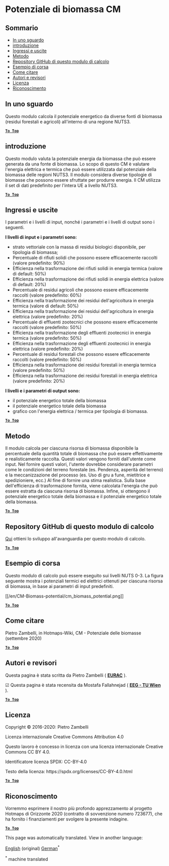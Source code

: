 <h1> <a class="anchor" id="cm-biomass-potential" href="#cm-biomass-potential"><i class="fa fa-link"></i></a> Potenziale di biomassa CM </h1><h2> <a class="anchor" id="table-of-contents" href="#table-of-contents"><i class="fa fa-link"></i></a> Sommario </h2><ul><li> <a href="#in-a-glance">In uno sguardo</a> </li><li> <a href="#introduction">introduzione</a> </li><li> <a href="#inputs-and-outputs">Ingressi e uscite</a> </li><li> <a href="#method">Metodo</a> </li><li> <a href="#github-repository-of-this-calculation-module">Repository GitHub di questo modulo di calcolo</a> </li><li> <a href="#sample-run">Esempio di corsa</a> </li><li> <a href="#how-to-cite">Come citare</a> </li><li> <a href="#authors-and-reviewers">Autori e revisori</a> </li><li> <a href="#license">Licenza</a> </li><li> <a href="#acknowledgement">Riconoscimento</a> </li></ul><h2> <a class="anchor" id="in-a-glance" href="#in-a-glance"><i class="fa fa-link"></i></a> In uno sguardo </h2><p> Questo modulo calcola il potenziale energetico da diverse fonti di biomassa (residui forestali e agricoli) all&#39;interno di una regione NUTS3. </p><p> <a href="#table-of-contents"><strong><code>To Top</code></strong></a> </p> <h2> <a class="anchor" id="introduction" href="#introduction"><i class="fa fa-link"></i></a> introduzione </h2><p> Questo modulo valuta la potenziale energia da biomassa che può essere generata da una fonte di biomassa. Lo scopo di questo CM è valutare l&#39;energia elettrica e termica che può essere utilizzata dal potenziale della biomassa delle regioni NUTS3. Il modulo considera diverse tipologie di biomasse che possono essere sfruttate per produrre energia. Il CM utilizza il set di dati predefinito per l&#39;intera UE a livello NUTS3. </p><p> <a href="#table-of-contents"><strong><code>To Top</code></strong></a> </p> <h2> <a class="anchor" id="inputs-and-outputs" href="#inputs-and-outputs"><i class="fa fa-link"></i></a> Ingressi e uscite </h2><p> I parametri e i livelli di input, nonché i parametri e i livelli di output sono i seguenti. </p><p> <strong>I livelli di input e i parametri sono:</strong> </p><ul><li> strato vettoriale con la massa di residui biologici disponibile, per tipologia di biomassa; </li><li> Percentuale di rifiuti solidi che possono essere efficacemente raccolti (valore predefinito: 90%) </li><li> Efficienza nella trasformazione dei rifiuti solidi in energia termica (valore di default: 50%) </li><li> Efficienza nella trasformazione dei rifiuti solidi in energia elettrica (valore di default: 20%) </li><li> Percentuale di residui agricoli che possono essere efficacemente raccolti (valore predefinito: 60%) </li><li> Efficienza nella trasformazione dei residui dell&#39;agricoltura in energia termica (valore di default: 50%) </li><li> Efficienza nella trasformazione dei residui dell&#39;agricoltura in energia elettrica (valore predefinito: 20%) </li><li> Percentuale di effluenti zootecnici che possono essere efficacemente raccolti (valore predefinito: 50%) </li><li> Efficienza nella trasformazione degli effluenti zootecnici in energia termica (valore predefinito: 50%) </li><li> Efficienza nella trasformazione degli effluenti zootecnici in energia elettrica (valore predefinito: 20%) </li><li> Percentuale di residui forestali che possono essere efficacemente raccolti (valore predefinito: 50%) </li><li> Efficienza nella trasformazione dei residui forestali in energia termica (valore predefinito: 50%) </li><li> Efficienza nella trasformazione dei residui forestali in energia elettrica (valore predefinito: 20%) </li></ul><p> <strong>I livelli e i parametri di output sono:</strong> </p><ul><li> il potenziale energetico totale della biomassa </li><li> il potenziale energetico totale della biomassa </li><li> grafico con l&#39;energia elettrica / termica per tipologia di biomassa. </li></ul><p> <a href="#table-of-contents"><strong><code>To Top</code></strong></a> </p> <h2> <a class="anchor" id="method" href="#method"><i class="fa fa-link"></i></a> Metodo </h2><p> Il modulo calcola per ciascuna risorsa di biomassa disponibile la percentuale della quantità totale di biomassa che può essere effettivamente e realisticamente raccolta. Questi valori vengono forniti dall&#39;utente come input. Nel fornire questi valori, l&#39;utente dovrebbe considerare parametri come le condizioni del terreno forestale (es. Pendenza, asperità del terreno) e la meccanizzazione del processo (es. Uso di gru a fune, mietitrice e spedizioniere, ecc.) Al fine di fornire una stima realistica. Sulla base dell&#39;efficienza di trasformazione fornita, viene calcolata l&#39;energia che può essere estratta da ciascuna risorsa di biomassa. Infine, si ottengono il potenziale energetico totale della biomassa e il potenziale energetico totale della biomassa. </p><p> <a href="#table-of-contents"><strong><code>To Top</code></strong></a> </p> <h2> <a class="anchor" id="github-repository-of-this-calculation-module" href="#github-repository-of-this-calculation-module"><i class="fa fa-link"></i></a> Repository GitHub di questo modulo di calcolo </h2><p> <a href="https://github.com/HotMaps/biomass_potential">Qui</a> ottieni lo sviluppo all&#39;avanguardia per questo modulo di calcolo. </p><p> <a href="#table-of-contents"><strong><code>To Top</code></strong></a> </p> <h2> <a class="anchor" id="sample-run" href="#sample-run"><i class="fa fa-link"></i></a> Esempio di corsa </h2><p> Questo modulo di calcolo può essere eseguito sui livelli NUTS 0-3. La figura seguente mostra i potenziali termici ed elettrici ottenuti per ciascuna risorsa di biomassa, in base ai parametri di input predefiniti. </p><p> [[/en/CM-Biomass-potential/cm_biomass_potential.png]] </p><p> <a href="#table-of-contents"><strong><code>To Top</code></strong></a> </p> <h2> <a class="anchor" id="how-to-cite" href="#how-to-cite"><i class="fa fa-link"></i></a> Come citare </h2><p> Pietro Zambelli, in Hotmaps-Wiki, CM - Potenziale delle biomasse (settembre 2020) </p><p> <a href="#table-of-contents"><strong><code>To Top</code></strong></a> </p> <h2> <a class="anchor" id="authors-and-reviewers" href="#authors-and-reviewers"><i class="fa fa-link"></i></a> Autori e revisori </h2><p> Questa pagina è stata scritta da Pietro Zambelli ( <strong><a href="http://www.eurac.edu">EURAC</a></strong> ). </p><p> ☑ Questa pagina è stata recensita da Mostafa Fallahnejad ( <strong><a href="https://eeg.tuwien.ac.at/">EEG - TU Wien</a></strong> ). </p><p> <a href="#table-of-contents"><strong><code>To Top</code></strong></a> </p> <h2> <a class="anchor" id="license" href="#license"><i class="fa fa-link"></i></a> Licenza </h2><p> Copyright © 2016-2020: Pietro Zambelli </p><p> Licenza internazionale Creative Commons Attribution 4.0 </p><p> Questo lavoro è concesso in licenza con una licenza internazionale Creative Commons CC BY 4.0. </p><p> Identificatore licenza SPDX: CC-BY-4.0 </p><p> Testo della licenza: https://spdx.org/licenses/CC-BY-4.0.html </p><p> <a href="#table-of-contents"><strong><code>To Top</code></strong></a> </p> <h2> <a class="anchor" id="acknowledgement" href="#acknowledgement"><i class="fa fa-link"></i></a> Riconoscimento </h2><p> Vorremmo esprimere il nostro più profondo apprezzamento al progetto Hotmaps di Orizzonte 2020 (contratto di sovvenzione numero 723677), che ha fornito i finanziamenti per svolgere la presente indagine. </p><p> <a href="#table-of-contents"><strong><code>To Top</code></strong></a> </p> 
<!--- THIS IS A SUPER UNIQUE IDENTIFIER -->

This page was automatically translated. View in another language:

[English](../en/CM-Biomass-potential) (original) [German](../de/CM-Biomass-potential)<sup>\*</sup>  

<sup>\*</sup> machine translated
